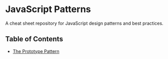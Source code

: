 # JavaScript Patterns #

A cheat sheet repository for JavaScript design patterns and best practices.

## Table of Contents ##
* [The Prototype Pattern](../master/prototype)
